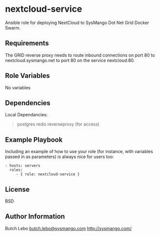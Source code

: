 nextcloud-service
=========

Ansible role for deploying NextCloud to SysMango Dot Net Grid Docker Swarm.

Requirements
------------

The GRID reverse proxy needs to route inbound connections on port 80 to nextcloud.sysmango.net to port 80 on the service nextcloud:80.

Role Variables
--------------

No variables

Dependencies
------------

Local Dependancies:

> postgres
> redis
> reverseproxy (for access)

Example Playbook
----------------

Including an example of how to use your role (for instance, with variables passed in as parameters) is always nice for users too:

    - hosts: servers
      roles:
         - { role: nextcloud-service }

License
-------

BSD

Author Information
------------------

Butch Lebo <butch.lebo@sysmango.com>
http://sysmango.com/
